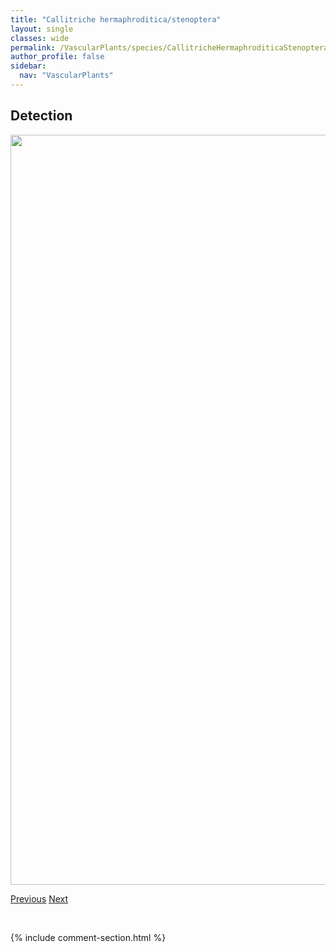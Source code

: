 ```yaml
---
title: "Callitriche hermaphroditica/stenoptera"
layout: single
classes: wide
permalink: /VascularPlants/species/CallitricheHermaphroditicaStenoptera
author_profile: false
sidebar:
  nav: "VascularPlants"
---
```


<h2>Detection</h2>

<a href="https://drive.google.com/uc?export=view&id=1E5Cf0IY3vuQIFvvLK7By2yZ8HfGMtiq0">
<img src="https://drive.google.com/uc?export=view&id=1E5Cf0IY3vuQIFvvLK7By2yZ8HfGMtiq0" height = "1200" width = "800">
</a>


<a href="/DevelopmentWebsite/VascularPlants/species/CallaPalustris" class="pagination--pager" title="Water Arum">Previous</a> <a href="/DevelopmentWebsite/VascularPlants/species/CallitrichePalustris" class="pagination--pager" title="Callitriche palustris">Next</a>

<p>&nbsp;</p>

{% include comment-section.html %}
